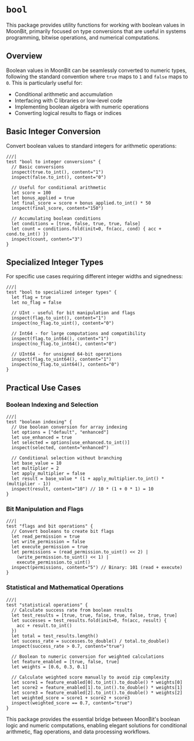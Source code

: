# `bool`

This package provides utility functions for working with boolean values in MoonBit, primarily focused on type conversions that are useful in systems programming, bitwise operations, and numerical computations.

## Overview

Boolean values in MoonBit can be seamlessly converted to numeric types, following the standard convention where `true` maps to `1` and `false` maps to `0`. This is particularly useful for:

- Conditional arithmetic and accumulation
- Interfacing with C libraries or low-level code
- Implementing boolean algebra with numeric operations
- Converting logical results to flags or indices

## Basic Integer Conversion

Convert boolean values to standard integers for arithmetic operations:

```moonbit
///|
test "bool to integer conversions" {
  // Basic conversions
  inspect(true.to_int(), content="1")
  inspect(false.to_int(), content="0")

  // Useful for conditional arithmetic
  let score = 100
  let bonus_applied = true
  let final_score = score + bonus_applied.to_int() * 50
  inspect(final_score, content="150")

  // Accumulating boolean conditions
  let conditions = [true, false, true, true, false]
  let count = conditions.fold(init=0, fn(acc, cond) { acc + cond.to_int() })
  inspect(count, content="3")
}
```

## Specialized Integer Types

For specific use cases requiring different integer widths and signedness:

```moonbit
///|
test "bool to specialized integer types" {
  let flag = true
  let no_flag = false

  // UInt - useful for bit manipulation and flags
  inspect(flag.to_uint(), content="1")
  inspect(no_flag.to_uint(), content="0")

  // Int64 - for large computations and compatibility
  inspect(flag.to_int64(), content="1")
  inspect(no_flag.to_int64(), content="0")

  // UInt64 - for unsigned 64-bit operations
  inspect(flag.to_uint64(), content="1")
  inspect(no_flag.to_uint64(), content="0")
}
```

## Practical Use Cases

### Boolean Indexing and Selection

```moonbit
///|
test "boolean indexing" {
  // Use boolean conversion for array indexing
  let options = ["default", "enhanced"]
  let use_enhanced = true
  let selected = options[use_enhanced.to_int()]
  inspect(selected, content="enhanced")

  // Conditional selection without branching
  let base_value = 10
  let multiplier = 2
  let apply_multiplier = false
  let result = base_value * (1 + apply_multiplier.to_int() * (multiplier - 1))
  inspect(result, content="10") // 10 * (1 + 0 * 1) = 10
}
```

### Bit Manipulation and Flags

```moonbit
///|
test "flags and bit operations" {
  // Convert booleans to create bit flags
  let read_permission = true
  let write_permission = false
  let execute_permission = true
  let permissions = (read_permission.to_uint() << 2) |
    (write_permission.to_uint() << 1) |
    execute_permission.to_uint()
  inspect(permissions, content="5") // Binary: 101 (read + execute)
}
```

### Statistical and Mathematical Operations

```moonbit
///|
test "statistical operations" {
  // Calculate success rate from boolean results
  let test_results = [true, true, false, true, false, true, true]
  let successes = test_results.fold(init=0, fn(acc, result) {
    acc + result.to_int()
  })
  let total = test_results.length()
  let success_rate = successes.to_double() / total.to_double()
  inspect(success_rate > 0.7, content="true")

  // Boolean to numeric conversion for weighted calculations
  let feature_enabled = [true, false, true]
  let weights = [0.6, 0.3, 0.1]

  // Calculate weighted score manually to avoid zip complexity
  let score1 = feature_enabled[0].to_int().to_double() * weights[0]
  let score2 = feature_enabled[1].to_int().to_double() * weights[1]
  let score3 = feature_enabled[2].to_int().to_double() * weights[2]
  let weighted_score = score1 + score2 + score3
  inspect(weighted_score == 0.7, content="true")
}
```

This package provides the essential bridge between MoonBit's boolean logic and numeric computations, enabling elegant solutions for conditional arithmetic, flag operations, and data processing workflows.





